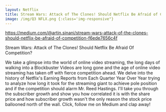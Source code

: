 ```yaml
---
layout: Netflix
title: Stream Wars: Attack of The Clones! Should Netflix Be Afraid of Competition?
image: /img/Q3 NFLX.png {:class='img-responsive"}
---
```

https://medium.com/@artin.sinani/stream-wars-attack-of-the-clones-should-netflix-be-afraid-of-competition-f6ede7656c4f


Stream Wars: Attack of The Clones! 
Should Netflix Be Afraid Of Competition?

We take a glimpse into the world of online video streaming, the long days of walking into a Blockbuster Videos are long gone and the age of online video streaming has taken off with fierce competition ahead. We delve into the history of Netflix's Earning Reports from Each Quarter Year Over Year trying to analyze how long it took for the streaming giant to achieve pole position and if the competition should alarm Mr. Reed Hastings. I'll take you through the subscriber growth and show you how correlated it is with the share price and how subscriber growth wasn't the only reason the stock price ballooned north of the wall. Click, follow me on Medium and clap away!  
